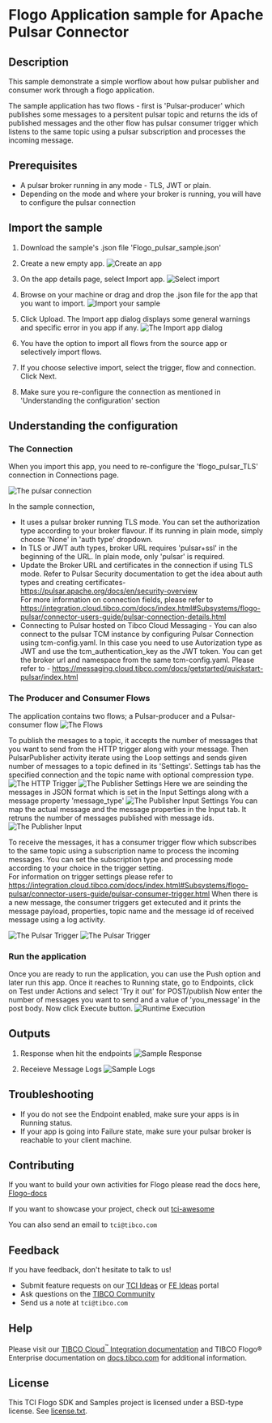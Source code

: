 # Flogo Application sample for Apache Pulsar Connector


## Description

This sample demonstrate a simple worflow about how pulsar publisher and consumer work through a flogo application.

The sample application has two flows - first is 'Pulsar-producer' which publishes some messages to a persitent pulsar topic and returns the ids of published messages and the other flow has pulsar consumer trigger which listens to the same topic using a pulsar subscription and processes the incoming message.

## Prerequisites

* A pulsar broker running in any mode - TLS, JWT or plain.
* Depending on the mode and where your broker is running, you will have to configure the pulsar connection


## Import the sample

1. Download the sample's .json file 'Flogo_pulsar_sample.json'

2. Create a new empty app.
![Create an app](../../../import-screenshots/2.png)

3. On the app details page, select Import app.
![Select import](../../../import-screenshots/3.png)

4. Browse on your machine or drag and drop the .json file for the app that you want to import.
![Import your sample](../../../import-screenshots/pulsar/ImportApp.png)

5. Click Upload. The Import app dialog displays some general warnings and specific error in you app if any.
![The Import app dialog](../../../import-screenshots/pulsar/ImportDialog.png)

6. You have the option to import all flows from the source app or selectively import flows.

7. If you choose selective import, select the trigger, flow and connection. Click Next.

8. Make sure you re-configure the connection as mentioned in 'Understanding the configuration' section

## Understanding the configuration

### The Connection
When you import this app, you need to re-configure the 'flogo_pulsar_TLS' connection in Connections page. 

![The pulsar connection](../../../import-screenshots/pulsar/pulsar_connection.png)


In the sample connection,
* It uses a pulsar broker running TLS mode. You can set the authorization type according to your broker flavour. If its running in plain mode, simply choose 'None' in 'auth type' dropdown.
* In TLS or JWT auth types, broker URL requires 'pulsar+ssl' in the beginning of the URL. In plain mode, only 'pulsar' is required.
* Update the Broker URL and certificates in the connection if using TLS mode. Refer to Pulsar Security documentation to get the idea about auth types and creating certificates- https://pulsar.apache.org/docs/en/security-overview  
For more information on connection fields, please refer to https://integration.cloud.tibco.com/docs/index.html#Subsystems/flogo-pulsar/connector-users-guide/pulsar-connection-details.html
* Connecting to Pulsar hosted on Tibco Cloud Messaging - You can also connect to the pulsar TCM instance by configuring Pulsar Connection using tcm-config.yaml. In this case you need to use Autorization type as JWT and use the tcm_authentication_key as the JWT token. You can get the broker url and namespace from the same tcm-config.yaml.
Please refer to - https://messaging.cloud.tibco.com/docs/getstarted/quickstart-pulsar/index.html

### The Producer and Consumer Flows
The application contains two flows; a Pulsar-producer and a Pulsar-consumer flow
![The Flows](../../../import-screenshots/pulsar/Pulsar_flows.png)

To publish the mesages to a topic, it accepts the number of messages that you want to send from the HTTP trigger along with your message. Then PulsarPublisher activity iterate using the Loop settings and sends given number of messages to a topic defined in its 'Settings'.
Settings tab has the specified connection and the topic name with optional compression type.  
![The HTTP Trigger](../../../import-screenshots/pulsar/rest_trigger_qp.png)
![The Publisher Settings](../../../import-screenshots/pulsar/pulsar_pub_1.png)
Here we are seinding the messages in JSON format which is set in the Input Settings along with a message property 'message_type'
![The Publisher Input Settings](../../../import-screenshots/pulsar/pulsar_pub_2.png)
You can map the actual message and the message properties in the Input tab. It retruns the number of messages published with message ids.
![The Publisher Input](../../../import-screenshots/pulsar/pulsar_pub_3.png)


To receive the messages, it has a consumer trigger flow which subscribes to the same topic using a subscription name to process the incoming messages. You can set the subscription type and processing mode according to your choice in the trigger setting.  
For information on trigger settings please refer to https://integration.cloud.tibco.com/docs/index.html#Subsystems/flogo-pulsar/connector-users-guide/pulsar-consumer-trigger.html
When there is a new message, the consumer triggers get extecuted and it prints the message payload, properties, topic name and the message id of received message using a log activity.

![The Pulsar Trigger](../../../import-screenshots/pulsar/pulsar_consumer_flow.png)
![The Pulsar Trigger](../../../import-screenshots/pulsar/Pulsar_Trigger_settings.png)

### Run the application
Once you are ready to run the application, you can use the Push option and later run this app.
Once it reaches to Running state, go to Endpoints, click on Test under Actions and select 'Try it out' for POST/publish
Now enter the number of messages you want to send and a value of 'you_message' in the post body.
Now click Execute button.
![Runtime Execution](../../../import-screenshots/pulsar/Pulsar_endpoint_inputs.png)

## Outputs

1. Response when hit the endpoints
![Sample Response](../../../import-screenshots/pulsar/Pulsar_endpoint_output.png)

2. Receieve Message Logs
![Sample Logs](../../../import-screenshots/pulsar/Pulsar_receiveMessages_logs.png)



## Troubleshooting

* If you do not see the Endpoint enabled, make sure your apps is in Running status.
* If your app is going into Failure state, make sure your pulsar broker is reachable to your client machine.


## Contributing
If you want to build your own activities for Flogo please read the docs here, [Flogo-docs](https://tibcosoftware.github.io/flogo/)

If you want to showcase your project, check out [tci-awesome](https://github.com/TIBCOSoftware/tci-awesome)

You can also send an email to `tci@tibco.com`

## Feedback
If you have feedback, don't hesitate to talk to us!

* Submit feature requests on our [TCI Ideas](https://ideas.tibco.com/?project=TCI) or [FE Ideas](https://ideas.tibco.com/?project=FE) portal
* Ask questions on the [TIBCO Community](https://community.tibco.com/answers/product/344006)
* Send us a note at `tci@tibco.com`

## Help
Please visit our [TIBCO Cloud<sup>&trade;</sup> Integration documentation](https://integration.cloud.tibco.com/docs/) and TIBCO Flogo® Enterprise documentation on [docs.tibco.com](https://docs.tibco.com/) for additional information.

## License
This TCI Flogo SDK and Samples project is licensed under a BSD-type license. See [license.txt](license.txt).
